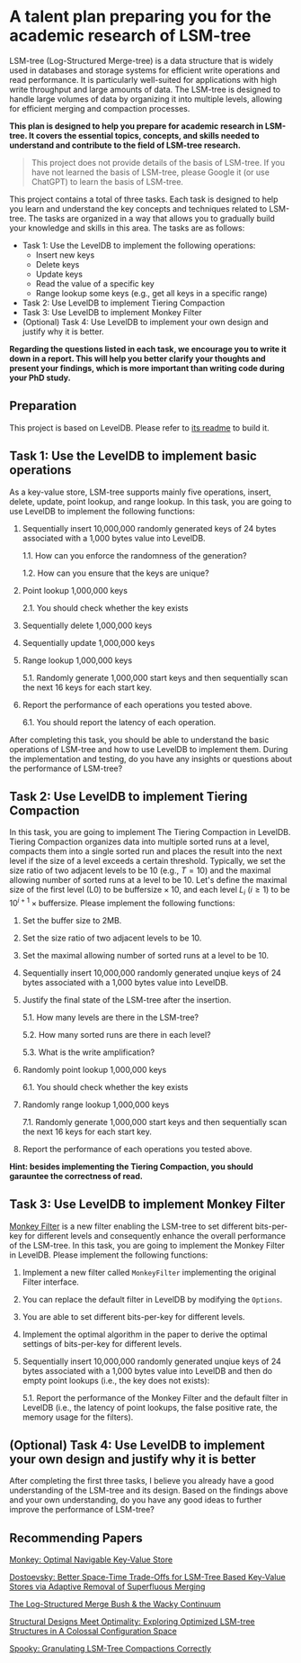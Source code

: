 # A talent plan preparing you for the academic research of LSM-tree
LSM-tree (Log-Structured Merge-tree) is a data structure that is widely used in databases and storage systems for efficient write operations and read performance. It is particularly well-suited for applications with high write throughput and large amounts of data. The LSM-tree is designed to handle large volumes of data by organizing it into multiple levels, allowing for efficient merging and compaction processes.

**This plan is designed to help you prepare for academic research in LSM-tree. It covers the essential topics, concepts, and skills needed to understand and contribute to the field of LSM-tree research.**

> This project does not provide details of the basis of LSM-tree. If you have not learned the basis of LSM-tree, please Google it (or use ChatGPT) to learn the basis of LSM-tree.

This project contains a total of three tasks. Each task is designed to help you learn and understand the key concepts and techniques related to LSM-tree. The tasks are organized in a way that allows you to gradually build your knowledge and skills in this area.
The tasks are as follows:

- Task 1: Use the LevelDB to implement the following operations:
  - Insert new keys
  - Delete keys
  - Update keys
  - Read the value of a specific key
  - Range lookup some keys (e.g., get all keys in a specific range)
- Task 2: Use LevelDB to implement Tiering Compaction
- Task 3: Use LevelDB to implement Monkey Filter
- (Optional) Task 4: Use LevelDB to implement your own design and justify why it is better.

**Regarding the questions listed in each task, we encourage you to write it down in a report. This will help you better clarify your thoughts and present your findings, which is more important than writing code during your PhD study.**

## Preparation
This project is based on LevelDB. Please refer to [its readme](./README_origin.md) to build it.

## Task 1: Use the LevelDB to implement basic operations
As a key-value store, LSM-tree supports mainly five operations, insert, delete, update, point lookup, and range lookup. In this task, you are going to use LevelDB to implement the following functions:

1. Sequentially insert 10,000,000 randomly generated keys of 24 bytes associated with a 1,000 bytes value into LevelDB.

      1.1. How can you enforce the randomness of the generation?

      1.2. How can you ensure that the keys are unique?

2. Point lookup 1,000,000 keys

      2.1. You should check whether the key exists

3. Sequentially delete 1,000,000 keys

4. Sequentially update 1,000,000 keys

5. Range lookup 1,000,000 keys

      5.1. Randomly generate 1,000,000 start keys and then sequentially scan the next 16 keys for each start key.

6. Report the performance of each operations you tested above.

      6.1. You should report the latency of each operation.

After completing this task, you should be able to understand the basic operations of LSM-tree and how to use LevelDB to implement them. During the implementation and testing, do you have any insights or questions about the performance of LSM-tree?

## Task 2: Use LevelDB to implement Tiering Compaction
In this task, you are going to implement The Tiering Compaction in LevelDB. Tiering Compaction organizes data into multiple sorted runs at a level, compacts them into a single sorted run and places the result into the next level if the size of a level exceeds a certain threshold. Typically, we set the size ratio of two adjacent levels to be 10 (e.g., $T=10$) and the maximal allowing number of sorted runs at a level to be 10. Let's define the maximal size of the first level (L0) to be $\text{buffersize} \times 10$, and each level $L_i$ ($i \geq 1$) to be $10^
{i+1} \times \text{buffersize}$. Please implement the following functions:

1. Set the buffer size to 2MB.

2. Set the size ratio of two adjacent levels to be 10.

3. Set the maximal allowing number of sorted runs at a level to be 10.

4. Sequentially insert 10,000,000 randomly generated unqiue keys of 24 bytes associated with a 1,000 bytes value into LevelDB.

5. Justify the final state of the LSM-tree after the insertion.

      5.1. How many levels are there in the LSM-tree?

      5.2. How many sorted runs are there in each level?

      5.3. What is the write amplification?

6. Randomly point lookup 1,000,000 keys

      6.1. You should check whether the key exists

7. Randomly range lookup 1,000,000 keys

      7.1. Randomly generate 1,000,000 start keys and then sequentially scan the next 16 keys for each start key.

8. Report the performance of each operations you tested above.

**Hint: besides implementing the Tiering Compaction, you should garauntee the correctness of read.**

## Task 3: Use LevelDB to implement Monkey Filter
[Monkey Filter](https://dl.acm.org/doi/10.1145/3035918.3064054) is a new filter enabling the LSM-tree to set different bits-per-key for different levels and consequently enhance the overall performance of the LSM-tree. In this task, you are going to implement the Monkey Filter in LevelDB. Please implement the following functions:

1. Implement a new filter called `MonkeyFilter` implementing the original Filter interface.

2. You can replace the default filter in LevelDB by modifying the `Options`.

3. You are able to set different bits-per-key for different levels.

4. Implement the optimal algorithm in the paper to derive the optimal settings of bits-per-key for different levels.

5. Sequentially insert 10,000,000 randomly generated unqiue keys of 24 bytes associated with a 1,000 bytes value into LevelDB and then do empty point lookups (i.e., the key does not exists):

      5.1. Report the performance of the Monkey Filter and the default filter in LevelDB (i.e., the latency of point lookups, the false positive rate, the memory usage for the filters).

## (Optional) Task 4: Use LevelDB to implement your own design and justify why it is better
After completing the first three tasks, I believe you already have a good understanding of the LSM-tree and its design. Based on the findings above and your own understanding, do you have any good ideas to further improve the performance of LSM-tree?

## Recommending Papers
[Monkey: Optimal Navigable Key-Value Store](https://dl.acm.org/doi/pdf/10.1145/3035918.3064054)

[Dostoevsky: Better Space-Time Trade-Offs for LSM-Tree Based Key-Value Stores via Adaptive Removal of Superfluous Merging](https://scholar.harvard.edu/files/stratos/files/dostoevskykv.pdf)

[The Log-Structured Merge Bush & the Wacky Continuum](https://dl.acm.org/doi/pdf/10.1145/3299869.3319903)

[Structural Designs Meet Optimality: Exploring Optimized LSM-tree Structures in A Colossal Configuration Space](https://dl.acm.org/doi/pdf/10.1145/3654978)

[Spooky: Granulating LSM-Tree Compactions Correctly](https://vldb.org/pvldb/vol15/p3071-dayan.pdf)

